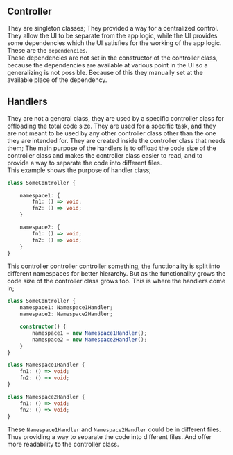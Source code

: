 ## Controller

They are singleton classes; They provided a way for a centralized control. They allow the UI to be separate from the app logic, while the UI provides some dependencies which the UI satisfies for the working of the app logic. These are the `dependencies`.<br>
These dependencies are not set in the constructor of the controller class, because the dependencies are available at various point in the UI so a generalizing is not possible. Because of this they manually set at the available place of the dependency.

## Handlers

They are not a general class, they are used by a specific controller class for offloading the total code size. They are used for a specific task, and they are not meant to be used by any other controller class other than the one they are intended for. They are created inside the controller class that needs them;
The main purpose of the handlers is to offload the code size of the controller class and makes the controller class easier to read, and to provide a way to separate the code into different files.<br>
This example shows the purpose of handler class;
```typescript
class SomeController {

	namespace1: {
		fn1: () => void;
		fn2: () => void;
	}

	namespace2: {
		fn1: () => void;
		fn2: () => void;
	}
}
```
This controller controller controller something, the functionality is split into different namespaces for better hierarchy. But as the functionality grows the code size of the controller class grows too. This is where the handlers come in;
```typescript
class SomeController {
	namespace1: Namespace1Handler;
	namespace2: Namespace2Handler;

	constructor() {
		namespace1 = new Namespace1Handler();
		namespace2 = new Namespace2Handler();
	}
}

class Namespace1Handler {
	fn1: () => void;
	fn2: () => void;
}

class Namespace2Handler {
	fn1: () => void;
	fn2: () => void;
}
```
These `Namespace1Handler` and `Namespace2Handler` could be in different files. Thus providing a way to separate the code into different files. And offer more readability to the controller class.